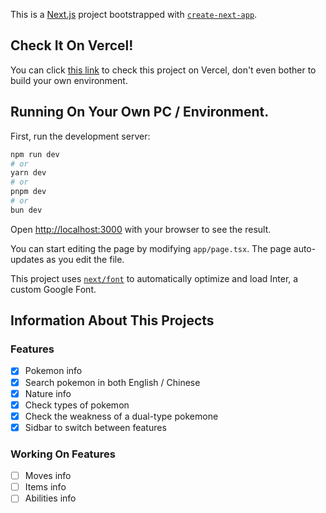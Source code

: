This is a [Next.js](https://nextjs.org/) project bootstrapped with [`create-next-app`](https://github.com/vercel/next.js/tree/canary/packages/create-next-app).
## Check It On Vercel!
You can click [this link](https://pokemon-checker-by-panda.vercel.app/) to check this project on Vercel, don't even bother to build your own environment.

## Running On Your Own PC / Environment.
First, run the development server:
```bash
npm run dev
# or
yarn dev
# or
pnpm dev
# or
bun dev
```
Open [http://localhost:3000](http://localhost:3000) with your browser to see the result.

You can start editing the page by modifying `app/page.tsx`. The page auto-updates as you edit the file.

This project uses [`next/font`](https://nextjs.org/docs/basic-features/font-optimization) to automatically optimize and load Inter, a custom Google Font.


## Information About This Projects
### Features

- [x] Pokemon info
- [x] Search pokemon in both English / Chinese
- [x] Nature info
- [x] Check types of pokemon 
- [x] Check the weakness of a dual-type pokemone
- [x] Sidbar to switch between features
 ### Working On Features
- [ ] Moves info
- [ ] Items info
- [ ] Abilities info
